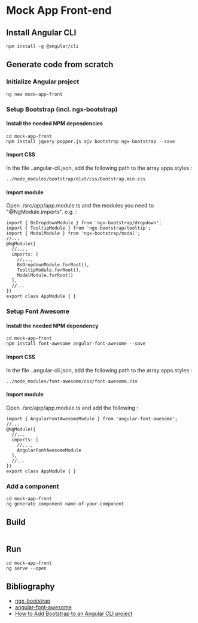 Mock App Front-end
==================

## Install Angular CLI
```
npm install -g @angular/cli
```

## Generate code from scratch
### Initialize Angular project
```
ng new mock-app-front
```
### Setup Bootstrap (incl. ngx-bootstrap)
#### Install the needed NPM dependencies
```
cd mock-app-front
npm install jquery popper.js ajv bootstrap ngx-bootstrap --save
```
#### Import CSS
In the file .\.angular-cli.json, add the following path to the array apps.styles :
```
../node_modules/bootstrap/dist/css/bootstrap.min.css
```
#### Import module
Open ./src/app/app.module.ts and the modules you need to "@NgModule.imports".
e.g. :
```
import { BsDropdownModule } from 'ngx-bootstrap/dropdown';
import { TooltipModule } from 'ngx-bootstrap/tooltip';
import { ModalModule } from 'ngx-bootstrap/modal';
//...
@NgModule({
  //...,
  imports: [
    //...,
    BsDropdownModule.forRoot(),
    TooltipModule.forRoot(),
    ModalModule.forRoot()
  ],
  //...
})
export class AppModule { }
```
### Setup Font Awesome
#### Install the needed NPM dependency
```
cd mock-app-front
npm install font-awesome angular-font-awesome --save
```
#### Import CSS
In the file .\.angular-cli.json, add the following path to the array apps.styles :
```
../node_modules/font-awesome/css/font-awesome.css
```
#### Import module
Open ./src/app/app.module.ts and add the following :
```
import { AngularFontAwesomeModule } from 'angular-font-awesome';
//...
@NgModule({
  //...
  imports: [
    //...,
    AngularFontAwesomeModule
  ],
  //...
})
export class AppModule { }
```

### Add a component
```
cd mock-app-front
ng generate component name-of-your-component
```

## Build
```
```

## Run
```
cd mock-app-front
ng serve --open
```

## Bibliography
* [ngx-bootstrap](https://valor-software.com/ngx-bootstrap/#/)
* [angular-font-awesome](https://github.com/baruchvlz/angular-font-awesome)
* [How to Add Bootstrap to an Angular CLI project](https://loiane.com/2017/08/how-to-add-bootstrap-to-an-angular-cli-project/)
